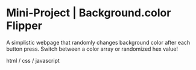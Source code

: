 # Mini-Project | Background.color Flipper

A simplistic webpage that randomly changes background color after 
each button press. Switch between a color array or randomized hex
value! 

html / css / javascript
